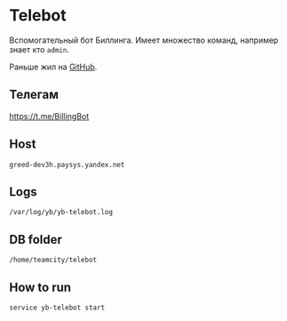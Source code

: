 # Telebot
Вспомогательный бот Биллинга. Имеет множество команд, например знает кто `admin`.

Раньше жил на [GitHub](https://github.yandex-team.ru/Billing/telebot).

## Телегам
https://t.me/BillingBot

## Host
```
greed-dev3h.paysys.yandex.net
```

## Logs
```/var/log/yb/yb-telebot.log```

## DB folder
```/home/teamcity/telebot```

## How to run
```service yb-telebot start```

